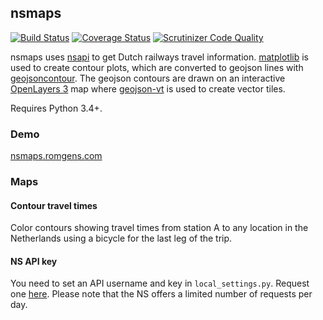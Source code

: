 ## nsmaps

[![Build Status](https://travis-ci.org/bartromgens/nsmaps.svg?branch=master)](https://travis-ci.org/bartromgens/nsmaps)
[![Coverage Status](https://coveralls.io/repos/github/bartromgens/nsmaps/badge.svg?branch=master)](https://coveralls.io/github/bartromgens/nsmaps?branch=master)
[![Scrutinizer Code Quality](https://scrutinizer-ci.com/g/bartromgens/nsmaps/badges/quality-score.png?b=master)](https://scrutinizer-ci.com/g/bartromgens/nsmaps/?branch=master)

nsmaps uses [nsapi](https://github.com/aquatix/ns-api) to get Dutch railways travel information. 
[matplotlib](https://github.com/matplotlib/matplotlib) is used to create contour plots, which are converted to geojson lines with [geojsoncontour](https://github.com/bartromgens/geojsoncontour). 
The geojson contours are drawn on an interactive [OpenLayers 3](https://github.com/openlayers/ol3) map where [geojson-vt](https://github.com/mapbox/geojson-vt) is used to create vector tiles.  

Requires Python 3.4+.

### Demo

[nsmaps.romgens.com](http://nsmaps.romgens.com)

### Maps

#### Contour travel times

Color contours showing travel times from station A to any location in the Netherlands using a bicycle for the last leg of the trip. 

#### NS API key 

You need to set an API username and key in `local_settings.py`. 
Request one [here](http://www.ns.nl/en/travel-information/ns-api).
Please note that the NS offers a limited number of requests per day. 
